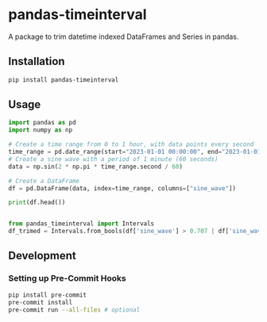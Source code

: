# pandas-timeinterval

A package to trim datetime indexed DataFrames and Series in pandas.

## Installation

```bash
pip install pandas-timeinterval
```

## Usage
```python
import pandas as pd
import numpy as np

# Create a time range from 0 to 1 hour, with data points every second
time_range = pd.date_range(start="2023-01-01 00:00:00", end="2023-01-01 01:00:00", freq='S')
# Create a sine wave with a period of 1 minute (60 seconds)
data = np.sin(2 * np.pi * time_range.second / 60)

# Create a DataFrame
df = pd.DataFrame(data, index=time_range, columns=["sine_wave"])

print(df.head())


from pandas_timeinterval import Intervals
df_trimed = Intervals.from_bools(df['sine_wave'] > 0.707 | df['sine_wave'] < -0.707).contract('50s').trim(df)
```

## Development

### Setting up Pre-Commit Hooks

```bash
pip install pre-commit
pre-commit install
pre-commit run --all-files # optional
```

